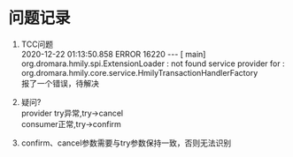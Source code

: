 <h1>问题记录</h1>

1. TCC问题<br/>
2020-12-22 01:13:50.858 ERROR 16220 --- [           main] org.dromara.hmily.spi.ExtensionLoader    : not found service provider for : org.dromara.hmily.core.service.HmilyTransactionHandlerFactory<br/>
报了一个错误，待解决

2. 疑问?<br/>
provider try异常,try->cancel<br/>
consumer正常,try->confirm

3. confirm、cancel参数需要与try参数保持一致，否则无法识别